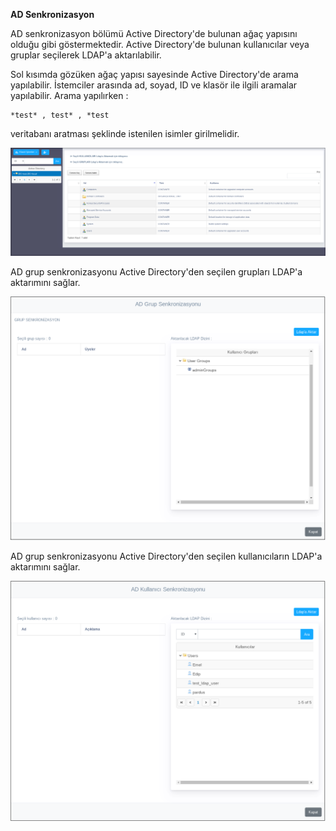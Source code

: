 **AD Senkronizasyon**

AD senkronizasyon bölümü Active Directory'de bulunan ağaç yapısını olduğu gibi göstermektedir. Active Directory'de
bulunan kullanıcılar veya gruplar seçilerek LDAP'a aktarılabilir. 

Sol kısımda gözüken ağaç yapısı sayesinde Active Directory'de arama yapılabilir.
İstemciler arasında ad, soyad, ID ve klasör ile ilgili aramalar yapılabilir. Arama yapılırken : 

    *test* , test* , *test

veritabanı aratması şeklinde istenilen isimler girilmelidir.

![AD_senkronizasyon](../images/ADsenkronizasyon/ADsenkronizasyon.png)

AD grup senkronizasyonu Active Directory'den seçilen grupları LDAP'a aktarımını sağlar.

![Grup_LDAP_aktarim](../images/ADsenkronizasyon/GrupLDAPaktarim.png)

AD grup senkronizasyonu Active Directory'den seçilen kullanıcıların LDAP'a aktarımını sağlar.

![Kullanıcı_LDAP_aktarim](../images/ADsenkronizasyon/KullaniciLDAPaktarim.png)

<link href=/lider2.0/assets/style.css rel=stylesheet></link>
